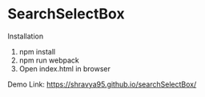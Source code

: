 # SearchSelectBox

Installation
1. npm install
2. npm run webpack
3. Open index.html in browser

Demo Link: https://shravya95.github.io/searchSelectBox/